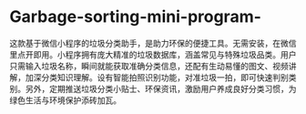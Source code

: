 # Garbage-sorting-mini-program-
这款基于微信小程序的垃圾分类助手，是助力环保的便捷工具。无需安装，在微信里点开即用。小程序拥有庞大精准的垃圾数据库，涵盖常见与特殊垃圾品类。用户只需输入垃圾名称，瞬间就能获取准确分类信息，还配有生动易懂的图文、视频讲解，加深分类知识理解。设有智能拍照识别功能，对准垃圾一拍，即可快速判别类别。另外，定期推送垃圾分类小贴士、环保资讯，激励用户养成良好分类习惯，为绿色生活与环境保护添砖加瓦。 

